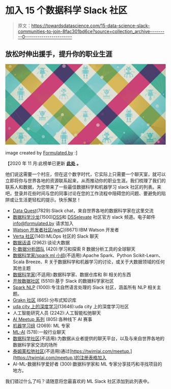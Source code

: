 # 加入 15 个数据科学 Slack 社区

> 原文：<https://towardsdatascience.com/15-data-science-slack-communities-to-join-8fac301bd6ce?source=collection_archive---------0----------------------->

## 放松时伸出援手，提升你的职业生涯

![](img/e65f057bd75e1f018f48da4ae37ba248.png)

image created by [Formulated.by](https://formulated.by/) :]

【2020 年 11 月:此榜单已更新 [**此处**](https://roundtable.datascience.salon/top-data-science-machine-learning-slack-communities) **。**

他们说这需要一个村庄，但在这个数字时代，它实际上只需要一个聊天室，就可以立即将你与世界各地的资源联系起来，从而推动你的职业生涯。我们梳理了我们的联系人和数据，为您带来了一些最佳数据科学和机器学习 slack 社区的列表。来吧，登录并花些时间与您的同事讨论在您的工作流程中阻碍您的问题、要避免的陷阱或让生活更轻松的提示。快乐懈怠！

*   [Data Quest](https://www.dataquest.io/chat)(7829):Slack chat，来自世界各地的数据科学家在这里交流
*   [数据科学沙龙](https://datasciencesalon.slack.com/)(1500)[DSS](https://datascience.salon/ny6-19/)和 [DSSelevate](https://www.datascience.salon/dss-elevate-virtual-conference) 社区官方 slack 频道。电子邮件 info@formulated.by 请求加入
*   [Watson 开发者社区(wвC)](http://wdc-slack-inviter.mybluemix.net/)(6671):IBM Watson 开发者
*   [Verta 社区](https://join.slack.com/t/verta-community/shared_invite/zt-cdwlgw8j-XXuI2~mPvfhH_5ukG4P5Og)(140):MLOps 社区的 Slack 聊天
*   [数据话语](https://datadiscourse.herokuapp.com/) (2962):谈论大数据
*   [R-数据分析团队](https://slofile.com/slack/r-data-team) (420):学习和探索 R 数据分析工具的全球聊天
*   [数据科学家/spark ml 小组](http://data-scientist.github.io/)(不适用):Apache Spark、Python Scikit-Learn、Scala Breeze、R 关于数据科学和机器学习的讨论，或关于大数据领域的任何其他主题
*   [数据科学家](https://docs.google.com/forms/d/1wJMsrzt1qMVDTkrKNzXikR8yfowQWaHzwngFavkyLu0/viewform)(不适用):数据科学家、数据仓库和 BI 相关的东西
*   [开放数据社区](http://slack.opendatacommunity.io/) (5510):基于 Slack 的数据科学家社区
*   [Spark NLP](https://join.slack.com/t/spark-nlp/shared_invite/enQtNjA4MTE2MDI1MDkxLWVjNWUzOGNlODg1Y2FkNGEzNDQ1NDJjMjc3Y2FkOGFmN2Q3ODIyZGVhMzU0NGM3NzRjNDkyZjZlZTQ0YzY1N2I) (1000):专注自然语言处理的 Slack 社区，涵盖所有 NLP 相关主题。
*   [Grakn 社区](https://grakn.ai/slack.html) (665):分布式知识库
*   [uda city 上的深度学习](https://deep-learning-slack.udacity.com/)(13646):uda city 上的深度学习社区
*   人工智能研究人员 (2242):人工智能松弛聊天
*   [AI Meetup 系列](https://xixslack.herokuapp.com/) (805):各种线下 AI 赛事
*   [机器学习组](https://machine-learning-group.herokuapp.com/) (2069): ML 专家
*   [ML-AI](http://ml-ai-invite.herokuapp.com/) (578):一般行业聊天
*   [数据科学社区](https://www.dataquest.io/chat)(不适用):为数据从业者提供的聊天平台，以及与来自世界各地的数据科学家交流的场所
*   [泰姆莱松弛社区](http://twimlai.slack.com/)(不适用)通过[https://twimlai.com/meetup.](https://twimlai.com/meetup.)的注册表格加入
*   AI-ML-数据科学爱好者 (300):数据科学家和 ML 专家分享技巧和寻找项目的地方。

我们错过什么了吗？请随意将您最喜欢的 ML Slack 社区添加到此列表中。